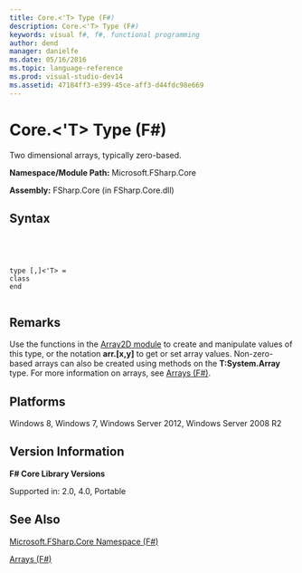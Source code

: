 ```yaml
---
title: Core.<'T> Type (F#)
description: Core.<'T> Type (F#)
keywords: visual f#, f#, functional programming
author: dend
manager: danielfe
ms.date: 05/16/2016
ms.topic: language-reference
ms.prod: visual-studio-dev14
ms.assetid: 47184ff3-e399-45ce-aff3-d44fdc98e669 
---
```


# Core.<'T> Type (F#)

Two dimensional arrays, typically zero-based.

**Namespace/Module Path:** Microsoft.FSharp.Core

**Assembly:** FSharp.Core (in FSharp.Core.dll)


## Syntax



```




type [,]<'T> =
class
end


```





## Remarks
Use the functions in the [Array2D module](http://msdn.microsoft.com/en-us/library/ae1a9746-7817-4430-bcdb-a79c2411bbd3) to create and manipulate values of this type, or the notation **arr.[x,y]** to get or set array values. Non-zero-based arrays can also be created using methods on the **T:System.Array** type. For more information on arrays, see [Arrays &#40;F&#35;&#41;](Arrays-%5BFSharp%5D.md).


## Platforms
Windows 8, Windows 7, Windows Server 2012, Windows Server 2008 R2


## Version Information
**F# Core Library Versions**

Supported in: 2.0, 4.0, Portable




## See Also
[Microsoft.FSharp.Core Namespace &#40;F&#35;&#41;](Microsoft.FSharp.Core-Namespace-%5BFSharp%5D.md)

[Arrays &#40;F&#35;&#41;](Arrays-%5BFSharp%5D.md)

